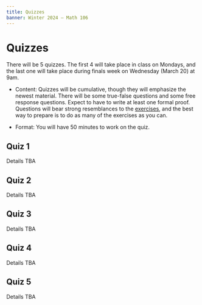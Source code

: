```yaml
---
title: Quizzes
banner: Winter 2024 — Math 106
---
```


# Quizzes

There will be 5 quizzes. The first 4 will take place in class on Mondays, and the last one will take place during finals week on Wednesday (March 20) at 9am.

* Content: Quizzes will be cumulative, though they will emphasize the newest material. There will be some true-false questions and some free response questions. Expect to have to write at least one formal proof. Questions will bear strong resemblances to the [exercises](content), and the best way to prepare is to do as many of the exercises as you can. 

* Format: You will have 50 minutes to work on the quiz. 

## Quiz 1

Details TBA

## Quiz 2

Details TBA

## Quiz 3

Details TBA

## Quiz 4

Details TBA

## Quiz 5

Details TBA
